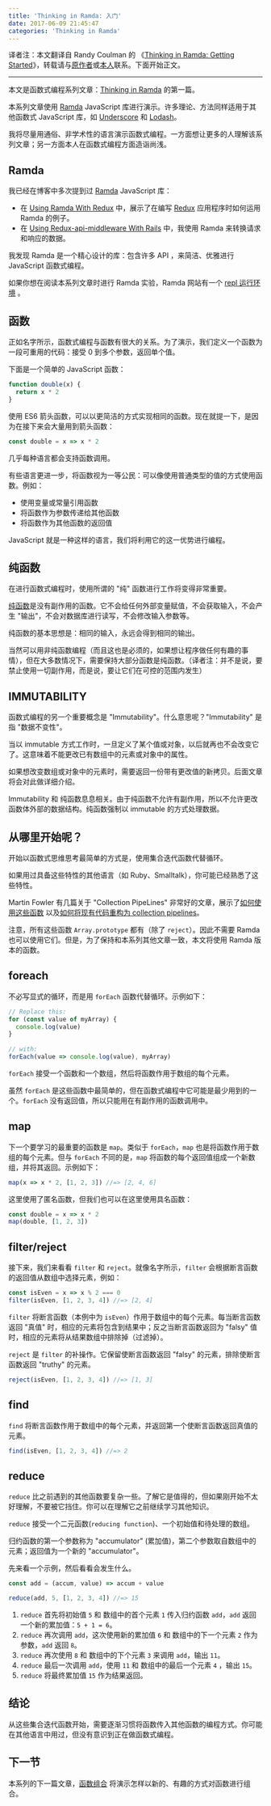 ```yaml
---
title: 'Thinking in Ramda: 入门'
date: 2017-06-09 21:45:47
categories: 'Thinking in Ramda'
---
```


译者注：本文翻译自 Randy Coulman 的 《[Thinking in Ramda: Getting Started](http://randycoulman.com/blog/2016/05/24/thinking-in-ramda-getting-started/)》，转载请与[原作者](https://github.com/randycoulman)或[本人](https://github.com/adispring)联系。下面开始正文。

---

本文是函数式编程系列文章：[Thinking in Ramda](https://adispring.coding.me/categories/Thinking-in-Ramda/) 的第一篇。

本系列文章使用 [Ramda](http://ramda.cn) JavaScript 库进行演示。许多理论、方法同样适用于其他函数式 JavaScript 库，如 [Underscore](http://underscorejs.org/) 和 [Lodash](https://lodash.com/)。

我将尽量用通俗、非学术性的语言演示函数式编程。一方面想让更多的人理解该系列文章；另一方面本人在函数式编程方面造诣尚浅。

## Ramda

我已经在博客中多次提到过 [Ramda](http://ramda.cn) JavaScript 库：

* 在 [Using Ramda With Redux](http://randycoulman.com/blog/2016/02/16/using-ramda-with-redux/) 中，展示了在编写 [Redux](http://redux.js.org/) 应用程序时如何运用 Ramda 的例子。
* 在 [Using Redux-api-middleware With Rails](http://randycoulman.com/blog/2016/04/19/using-redux-api-middleware-with-rails/) 中，我使用 Ramda 来转换请求和响应的数据。

我发现 Ramda 是一个精心设计的库：包含许多 API ，来简洁、优雅进行 JavaScript 函数式编程。

如果你想在阅读本系列文章时进行 Ramda 实验，Ramda 网站有一个 [repl 运行环境](http://ramda.cn/repl/) 。

## 函数

正如名字所示，函数式编程与函数有很大的关系。为了演示，我们定义一个函数为一段可重用的代码：接受 0 到多个参数，返回单个值。

下面是一个简单的 JavaScript 函数：

```js
function double(x) {
  return x * 2
}
```

使用 ES6 箭头函数，可以以更简洁的方式实现相同的函数。现在就提一下，是因为在接下来会大量用到箭头函数：

```js
const double = x => x * 2
```

几乎每种语言都会支持函数调用。

有些语言更进一步，将函数视为一等公民：可以像使用普通类型的值的方式使用函数。例如：

* 使用变量或常量引用函数
* 将函数作为参数传递给其他函数
* 将函数作为其他函数的返回值

JavaScript 就是一种这样的语言，我们将利用它的这一优势进行编程。

## 纯函数

在进行函数式编程时，使用所谓的 "纯" 函数进行工作将变得非常重要。

[纯函数](https://llh911001.gitbooks.io/mostly-adequate-guide-chinese/content/ch3.html)是没有副作用的函数。它不会给任何外部变量赋值，不会获取输入，不会产生 "输出"，不会对数据库进行读写，不会修改输入参数等。

纯函数的基本思想是：相同的输入，永远会得到相同的输出。

当然可以用非纯函数编程（而且这也是必须的，如果想让程序做任何有趣的事情），但在大多数情况下，需要保持大部分函数是纯函数。（译者注：并不是说，要禁止使用一切副作用，而是说，要让它们在可控的范围内发生）

## IMMUTABILITY

函数式编程的另一个重要概念是 "Immutability"。什么意思呢？"Immutability" 是指 "数据不变性"。

当以 immutable 方式工作时，一旦定义了某个值或对象，以后就再也不会改变它了。这意味着不能更改已有数组中的元素或对象中的属性。

如果想改变数组或对象中的元素时，需要返回一份带有更改值的新拷贝。后面文章将会对此做详细介绍。

Immutability 和 纯函数息息相关。由于纯函数不允许有副作用，所以不允许更改函数体外部的数据结构。纯函数强制以 immutable 的方式处理数据。

## 从哪里开始呢？

开始以函数式思维思考最简单的方式是，使用集合迭代函数代替循环。

如果用过具备这些特性的其他语言（如 Ruby、Smalltalk），你可能已经熟悉了这些特性。

Martin Fowler 有几篇关于 "Collection PipeLines" 非常好的文章，展示了[如何使用这些函数](https://martinfowler.com/articles/collection-pipeline/) 以及[如何将现有代码重构为 collection pipelines](https://martinfowler.com/articles/refactoring-pipelines.html)。

注意，所有这些函数 `Array.prototype` 都有（除了 `reject`）。因此不需要 Ramda 也可以使用它们。但是，为了保持和本系列其他文章一致，本文将使用 Ramda 版本的函数。

## foreach

不必写显式的循环，而是用 `forEach` 函数代替循环。示例如下：

```js
// Replace this:
for (const value of myArray) {
  console.log(value)
}
 
// with:
forEach(value => console.log(value), myArray)
```

`forEach` 接受一个函数和一个数组，然后将函数作用于数组的每个元素。

虽然 `forEach` 是这些函数中最简单的，但在函数式编程中它可能是最少用到的一个。`forEach` 没有返回值，所以只能用在有副作用的函数调用中。

## map

下一个要学习的最重要的函数是 `map`。类似于 `forEach`，`map` 也是将函数作用于数组的每个元素。但与 `forEach` 不同的是，`map` 将函数的每个返回值组成一个新数组，并将其返回。示例如下：

```js
map(x => x * 2, [1, 2, 3]) //=> [2, 4, 6]
```

这里使用了匿名函数，但我们也可以在这里使用具名函数：

```js
const double = x => x * 2
map(double, [1, 2, 3])
```

## filter/reject

接下来，我们来看看 `filter` 和 `reject`。就像名字所示，`filter` 会根据断言函数的返回值从数组中选择元素，例如：

```js
const isEven = x => x % 2 === 0
filter(isEven, [1, 2, 3, 4]) //=> [2, 4]
```

`filter` 将断言函数（本例中为 `isEven`）作用于数组中的每个元素。每当断言函数返回 "真值" 时，相应的元素将包含到结果中；反之当断言函数返回为 "falsy" 值时，相应的元素将从结果数组中排除掉（过滤掉）。

`reject` 是 `filter` 的补操作。它保留使断言函数返回 "falsy" 的元素，排除使断言函数返回 "truthy" 的元素。

```js
reject(isEven, [1, 2, 3, 4]) //=> [1, 3]
```

## find

`find` 将断言函数作用于数组中的每个元素，并返回第一个使断言函数返回真值的元素。

```js
find(isEven, [1, 2, 3, 4]) //=> 2 
```

## reduce

`reduce` 比之前遇到的其他函数要复杂一些。了解它是值得的，但如果刚开始不太好理解，不要被它挡住。你可以在理解它之前继续学习其他知识。

`reduce` 接受一个二元函数(`reducing function`)、一个初始值和待处理的数组。

归约函数的第一个参数称为 "accumulator" (累加值)，第二个参数取自数组中的元素；返回值为一个新的 "accumulator"。

先来看一个示例，然后看看会发生什么。

```js
const add = (accum, value) => accum + value

reduce(add, 5, [1, 2, 3, 4]) //=> 15
```

1. `reduce` 首先将初始值 `5` 和 数组中的首个元素 `1` 传入归约函数 `add`，`add` 返回一个新的累加值：`5 + 1 = 6`。
2. `reduce` 再次调用 `add`，这次使用新的累加值 `6` 和 数组中的下一个元素 `2` 作为参数，`add` 返回 `8`。
3. `reduce` 再次使用 `8` 和 数组中的下个元素 `3` 来调用 `add`，输出 `11`。
4. `reduce` 最后一次调用 `add`，使用 `11` 和 数组中的最后一个元素 `4` ，输出 `15`。
5. `reduce` 将最终累加值 `15` 作为结果返回。

## 结论

从这些集合迭代函数开始，需要逐渐习惯将函数传入其他函数的编程方式。你可能在其他语言中用过，但没有意识到正在做函数式编程。

## 下一节

本系列的下一篇文章，[函数组合](https://adispring.coding.me/2017/06/10/Thinking-in-Ramda-Combining-Functions/) 将演示怎样以新的、有趣的方式对函数进行组合。
